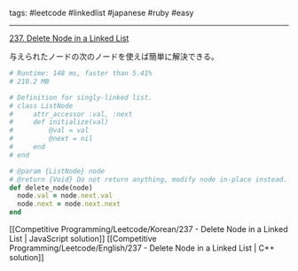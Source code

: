 tags: #leetcode #linkedlist #japanese #ruby #easy

<hr />

[237. Delete Node in a Linked List](https://leetcode.com/problems/delete-node-in-a-linked-list/)

与えられたノードの次のノードを使えば簡単に解決できる。

```rb
# Runtime: 148 ms, faster than 5.41%
# 210.2 MB

# Definition for singly-linked list.
# class ListNode
#     attr_accessor :val, :next
#     def initialize(val)
#         @val = val
#         @next = nil
#     end
# end

# @param {ListNode} node
# @return {Void} Do not return anything, modify node in-place instead.
def delete_node(node)
  node.val = node.next.val
  node.next = node.next.next
end
```

[[Competitive Programming/Leetcode/Korean/237 - Delete Node in a Linked List | JavaScript solution]]
[[Competitive Programming/Leetcode/English/237 - Delete Node in a Linked List | C++ solution]]